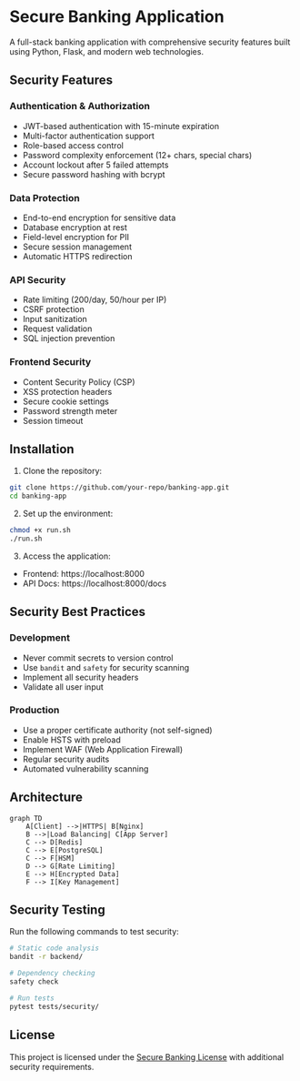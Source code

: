 # Secure Banking Application

A full-stack banking application with comprehensive security features built using Python, Flask, and modern web technologies.

## Security Features

### Authentication & Authorization
- JWT-based authentication with 15-minute expiration
- Multi-factor authentication support
- Role-based access control
- Password complexity enforcement (12+ chars, special chars)
- Account lockout after 5 failed attempts
- Secure password hashing with bcrypt

### Data Protection
- End-to-end encryption for sensitive data
- Database encryption at rest
- Field-level encryption for PII
- Secure session management
- Automatic HTTPS redirection

### API Security
- Rate limiting (200/day, 50/hour per IP)
- CSRF protection
- Input sanitization
- Request validation
- SQL injection prevention

### Frontend Security
- Content Security Policy (CSP)
- XSS protection headers
- Secure cookie settings
- Password strength meter
- Session timeout

## Installation

1. Clone the repository:
```bash
git clone https://github.com/your-repo/banking-app.git
cd banking-app
```

2. Set up the environment:
```bash
chmod +x run.sh
./run.sh
```

3. Access the application:
- Frontend: https://localhost:8000
- API Docs: https://localhost:8000/docs

## Security Best Practices

### Development
- Never commit secrets to version control
- Use `bandit` and `safety` for security scanning
- Implement all security headers
- Validate all user input

### Production
- Use a proper certificate authority (not self-signed)
- Enable HSTS with preload
- Implement WAF (Web Application Firewall)
- Regular security audits
- Automated vulnerability scanning

## Architecture

```mermaid
graph TD
    A[Client] -->|HTTPS| B[Nginx]
    B -->|Load Balancing| C[App Server]
    C --> D[Redis]
    C --> E[PostgreSQL]
    C --> F[HSM]
    D --> G[Rate Limiting]
    E --> H[Encrypted Data]
    F --> I[Key Management]
```

## Security Testing

Run the following commands to test security:

```bash
# Static code analysis
bandit -r backend/

# Dependency checking
safety check

# Run tests
pytest tests/security/
```

## License

This project is licensed under the [Secure Banking License](LICENSE) with additional security requirements.